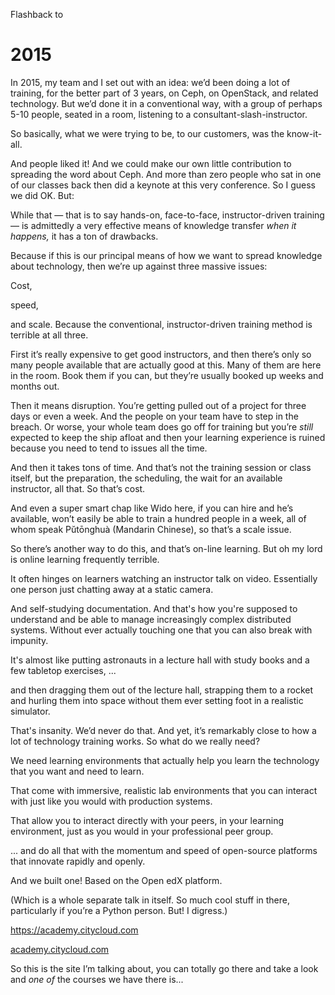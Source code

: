 Flashback to
# 2015 

<!-- Note --> 

In 2015, my team and I set out with an idea: we’d been doing a lot of
training, for the better part of 3 years, on Ceph, on OpenStack, and
related technology. But we’d done it in a conventional way, with a
group of perhaps 5-10 people, seated in a room, listening to a
consultant-slash-instructor. 

So basically, what we were trying to be, to our customers, was the
know-it-all.


<!-- .slide: data-background-image="images/smart_skilled_worker.svg" data-background-size="contain" data-timing="40" -->

<!-- Note --> 
And people liked it! And we could make our own little contribution to
spreading the word about Ceph. And more than zero people who sat in
one of our classes back then did a keynote at this very conference. So
I guess we did OK. But:

While that — that is to say hands-on, face-to-face, instructor-driven
training — is admittedly a very effective means of knowledge transfer
*when it happens,* it has a ton of drawbacks.

Because if this is our principal means of how we want to spread
knowledge about technology, then we’re up against three massive
issues:


<!-- .slide: data-background-image="images/cost.svg" data-background-size="contain" data-timing="5" -->

<!-- Note --> 
Cost, 


<!-- .slide: data-background-image="images/speed.svg" data-background-size="contain" data-timing="5" -->

<!-- Note --> 
speed, 


<!-- .slide: data-background-image="images/scale.svg" data-background-size="contain" data-timing="5" -->

<!-- Note --> 
and scale. Because the conventional, instructor-driven training method is
terrible at all three.


<!-- .slide: data-background-image="images/costspeedscale.svg" data-background-size="contain" data-timing="70"-->

<!-- Note --> 
First it’s really expensive to get good instructors, and then there’s
only so many people available that are actually good at this. Many of
them are here in the room. Book them if you can, but they’re usually
booked up weeks and months out.

Then it means disruption. You’re getting pulled out of a project for
three days or even a week. And the people on your team have to step in
the breach. Or worse, your whole team does go off for training but
you’re *still* expected to keep the ship afloat and then your learning
experience is ruined because you need to tend to issues all the time.

And then it takes tons of time. And that’s not the training session or
class itself, but the preparation, the scheduling, the wait for an
available instructor, all that. So that’s cost.

And even a super smart chap like Wido here, if you can hire and he’s
available, won’t easily be able to train a hundred people in a week,
all of whom speak Pŭtōnghuà (Mandarin Chinese), so that’s a scale
issue.

So there’s another way to do this, and that’s on-line learning. But oh
my lord is online learning frequently terrible.


<!-- .slide: data-background-image="images/video_based.svg" data-background-size="contain" data-timing="15" -->

<!-- Note --> 

It often hinges on learners watching an instructor talk on
video. Essentially one person just chatting away at a static camera.


<!-- .slide: data-background-image="images/learning.svg" data-background-size="contain" data-timing="20" -->
<!-- Note -->
And self-studying documentation. And that's how you're supposed
to understand and be able to manage increasingly complex distributed
systems. Without ever actually touching one that you can also break with
impunity.


<!-- .slide: data-background-image="images/astronaut_training.svg" data-background-size="contain" data-timing="15" -->

<!-- Note --> 
It's almost like putting astronauts in a lecture hall with study
books and a few tabletop exercises, ...


<!-- .slide: data-background-image="images/astronaut_strapped.svg" data-background-size="contain" data-timing="15" -->

<!-- Note --> 
and then dragging them out of the lecture hall, strapping them to a
rocket and hurling them into space without them ever setting foot in a
realistic simulator.

That's insanity. We’d never do that. And yet, it’s remarkably close to
how a lot of technology training works. So what do we really need?


<!-- .slide: data-background-image="images/help.svg" data-background-size="contain" data-timing="15" -->
<!-- Note --> 
We need learning environments that actually help you learn the technology
that you want and need to learn.


<!-- .slide: data-background-image="images/immersive.svg" data-background-size="contain" data-timing="15" -->
<!-- Note --> 
That come with immersive, realistic lab environments that you can
interact with just like you would with production systems.


<!-- .slide: data-background-image="images/interact_with_peers.svg" data-background-size="contain" data-timing="15" -->
<!-- Note --> 
That allow you to interact directly with your peers, in your
learning environment, just as you would in your professional peer group.


<!-- .slide: data-background-image="images/open_source.svg" data-background-size="contain" -->
<!-- Note --> 
... and do all that with the momentum and speed of open-source
platforms that innovate rapidly and openly.


<!-- .slide: data-background-image="images/openedx-logo.svg" data-background-size="contain" -->
<!-- Note --> 
And we built one! Based on the Open edX platform. 

(Which is a whole separate talk in itself. So much cool stuff in
there, particularly if you’re a Python person. But! I digress.)


<https://academy.citycloud.com> <!-- .element: class="qrcode" -->

[academy.citycloud.com](https://academy.citycloud.com)

<!-- Note --> 
So this is the site I’m talking about, you can totally go there and
take a look and *one of* the courses we have there is...
